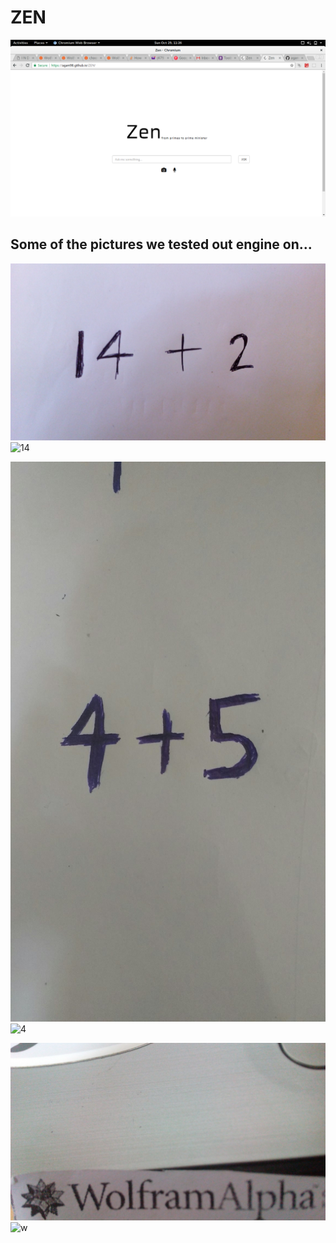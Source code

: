 # ZEN

![HomePage](images/homepage.png)

## Some of the pictures we tested out engine on...

![14p2](images/14p2.jpg) ![14](14.png)

![4p5](images/4p5.jpg) ![4](4.png)

![w](images/wa.jpg) ![w](w.png) 



